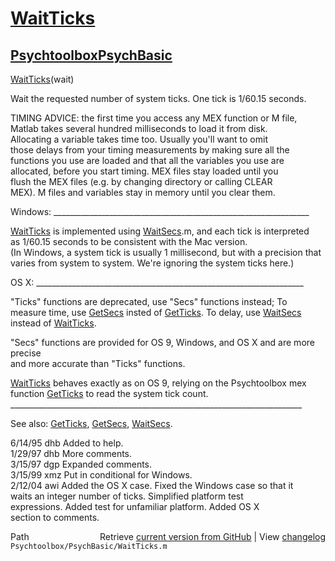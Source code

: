 # [WaitTicks](WaitTicks)
## [Psychtoolbox](Psychtoolbox)[PsychBasic](PsychBasic)

[WaitTicks](WaitTicks)(wait)  
  
Wait the requested number of system ticks. One tick is 1/60.15 seconds.  
  
TIMING ADVICE: the first time you access any MEX function or M file,  
Matlab takes several hundred milliseconds to load it from disk.  
Allocating a variable takes time too. Usually you'll want to omit  
those delays from your timing measurements by making sure all the  
functions you use are loaded and that all the variables you use are  
allocated, before you start timing. MEX files stay loaded until you  
flush the MEX files (e.g. by changing directory or calling CLEAR  
MEX). M files and variables stay in memory until you clear them.  
  
  
Windows: \_\_\_\_\_\_\_\_\_\_\_\_\_\_\_\_\_\_\_\_\_\_\_\_\_\_\_\_\_\_\_\_\_\_\_\_\_\_\_\_\_\_\_\_\_\_\_\_\_\_\_\_\_\_\_\_\_\_\_\_\_\_\_\_  
  
[WaitTicks](WaitTicks) is implemented using [WaitSecs](WaitSecs).m, and each tick is interpreted   
as 1/60.15 seconds to be consistent with the Mac version.  
(In Windows, a system tick is usually 1 millisecond, but with a precision that  
varies from system to system. We're ignoring the system ticks here.)  
  
OS X: \_\_\_\_\_\_\_\_\_\_\_\_\_\_\_\_\_\_\_\_\_\_\_\_\_\_\_\_\_\_\_\_\_\_\_\_\_\_\_\_\_\_\_\_\_\_\_\_\_\_\_\_\_\_\_\_\_\_\_\_\_\_\_\_\_\_\_  
  
"Ticks" functions are deprecated, use "Secs" functions instead;  To  
measure time, use [GetSecs](GetSecs) insted of [GetTicks](GetTicks). To delay, use [WaitSecs](WaitSecs)  
instead of [WaitTicks](WaitTicks).    
  
"Secs" functions are provided for OS 9, Windows, and OS X and are more precise  
and more accurate than "Ticks" functions.    
  
[WaitTicks](WaitTicks) behaves exactly as on OS 9, relying on the Psychtoolbox mex  
function [GetTicks](GetTicks) to read the system tick count.  
\_\_\_\_\_\_\_\_\_\_\_\_\_\_\_\_\_\_\_\_\_\_\_\_\_\_\_\_\_\_\_\_\_\_\_\_\_\_\_\_\_\_\_\_\_\_\_\_\_\_\_\_\_\_\_\_\_\_\_\_\_\_\_\_\_\_\_\_\_\_\_\_\_  
  
See also: [GetTicks](GetTicks), [GetSecs](GetSecs), [WaitSecs](WaitSecs).  
  
6/14/95 dhb  Added to help.  
1/29/97 dhb  More comments.  
3/15/97 dgp  Expanded comments.  
3/15/99 xmz  Put in conditional for Windows.  
2/12/04 awi  Added the OS X case.  Fixed the Windows case so that it  
             waits an integer number of ticks.  Simplified platform test  
             expressions.  Added test for unfamiliar platform.  Added OS X   
             section to comments.    




<div class="code_header" style="text-align:right;">
  <span style="float:left;">Path&nbsp;&nbsp;</span> <span class="counter">Retrieve <a href=
  "https://raw.github.com/Psychtoolbox-3/Psychtoolbox-3/beta/Psychtoolbox/PsychBasic/WaitTicks.m">current version from GitHub</a> | View <a href=
  "https://github.com/Psychtoolbox-3/Psychtoolbox-3/commits/beta/Psychtoolbox/PsychBasic/WaitTicks.m">changelog</a></span>
</div>
<div class="code">
  <code>Psychtoolbox/PsychBasic/WaitTicks.m</code>
</div>

